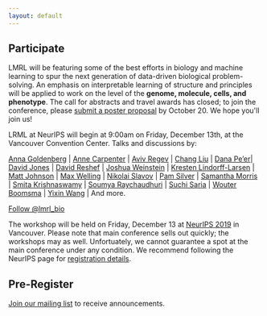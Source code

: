 ```yaml
---
layout: default
---
```


## Participate

LMRL will be featuring some of the best efforts in biology and machine learning to spur the next generation of data-driven biological problem-solving. An emphasis on interpretable learning of structure and principles will be applied to work on the level of the **genome, molecule, cells, and phenotype**. The call for abstracts and travel awards has closed; to join the conference, please  [submit a poster proposal](https://lmrl-bio.github.io/call) by October 20. We hope you'll join us!

LRML at NeurIPS will begin at 9:00am on Friday, December 13th, at the Vancouver Convention Center. Talks and discussions by:

[Anna Goldenberg](https://www.cs.toronto.edu/~goldenberg/Anna_Goldenberg/Home.html) |
[Anne Carpenter](https://personal.broadinstitute.org/anne/) |
[Aviv Regev](https://www.broadinstitute.org/regev-lab) |
[Chang Liu](https://liulab.com/ccl/) |
[Dana Pe’er](https://www.mskcc.org/research/ski/labs/dana-pe-er)| 
[David Jones](http://www0.cs.ucl.ac.uk/staff/D.Jones/) |
[David Reshef](http://web.mit.edu/dnreshef/www/) |
[Joshua Weinstein](https://wlab.bio/) |
[Kresten Lindorff-Larsen](https://www1.bio.ku.dk/english/research/bms/research/sbinlab/groups/kll/) |
[Matt Johnson](https://people.csail.mit.edu/mattjj/) |
[Max Welling](https://staff.fnwi.uva.nl/m.welling/) |
[Nikolai Slavov](https://coe.northeastern.edu/people/slavov-nikolai/) |
[Pam Silver](https://silver.med.harvard.edu/) |
[Samantha Morris](http://morrislab.wustl.edu/) |
[Smita Krishnaswamy](https://www.krishnaswamylab.org/) |
[Soumya Raychaudhuri](https://immunogenomics.hms.harvard.edu/) |
[Suchi Saria](https://suchisaria.jhu.edu/) |
[Wouter Boomsma](https://di.ku.dk/) |
[Yixin Wang](http://www.stat.columbia.edu/~yixinwang/) | And more.





<a href="https://twitter.com/lmrl_bio?ref_src=twsrc%5Etfw" class="twitter-follow-button" data-size="large" data-show-count="false">Follow @lmrl_bio</a><script async src="https://platform.twitter.com/widgets.js" charset="utf-8"></script>

The workshop will be held on Friday, December 13 at [NeurIPS 2019](https://nips.cc/Conferences/2019/) in Vancouver. Please note that main conference sells out quickly; the workshops may as well. Unfortuately, we cannot guarantee a spot at the main conference under any condition. We recommend following the NeurIPS page for [registration details](https://nips.cc/Register/view-registration).

## Pre-Register

<a href = "mailto: lmrl.neurips.2019@gmail.com">Join our mailing list</a> to receive announcements.
